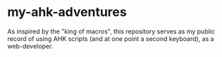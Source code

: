# my-ahk-adventures
As inspired by the "king of macros", this repository serves as my public record of using AHK scripts (and at one point a second keyboard), as a web-developer.
